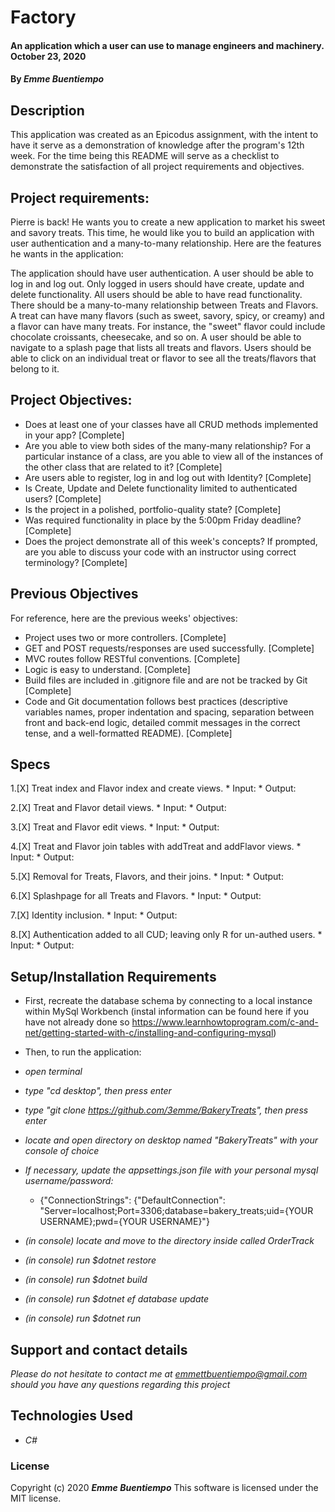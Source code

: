 # __Factory__

#### __An application which a user can use to manage engineers and machinery. October 23, 2020__

#### By _**Emme Buentiempo**_

## Description

This application was created as an Epicodus assignment, with the intent to have it serve as a demonstration of knowledge after the program's 12th week. For the time being this README will serve as a checklist to demonstrate the satisfaction of all project requirements and objectives. 

## Project requirements:

Pierre is back! He wants you to create a new application to market his sweet and savory treats. This time, he would like you to build an application with user authentication and a many-to-many relationship. Here are the features he wants in the application:

The application should have user authentication. A user should be able to log in and log out. Only logged in users should have create, update and delete functionality. All users should be able to have read functionality.
There should be a many-to-many relationship between Treats and Flavors. A treat can have many flavors (such as sweet, savory, spicy, or creamy) and a flavor can have many treats. For instance, the "sweet" flavor could include chocolate croissants, cheesecake, and so on.
A user should be able to navigate to a splash page that lists all treats and flavors. Users should be able to click on an individual treat or flavor to see all the treats/flavors that belong to it.

## Project Objectives:

  * Does at least one of your classes have all CRUD methods implemented in your app? [Complete]
  * Are you able to view both sides of the many-many relationship? For a particular instance of a class, are you able to view all of the instances of the other class that are related to it? [Complete]
  * Are users able to register, log in and log out with Identity? [Complete] 
  * Is Create, Update and Delete functionality limited to authenticated users? [Complete]
  * Is the project in a polished, portfolio-quality state? [Complete]
  * Was required functionality in place by the 5:00pm Friday deadline? [Complete]
  * Does the project demonstrate all of this week's concepts? If prompted, are you able to discuss your code with an instructor using correct terminology? [Complete]

## Previous Objectives

For reference, here are the previous weeks' objectives:
  * Project uses two or more controllers. [Complete]
  * GET and POST requests/responses are used successfully. [Complete]
  * MVC routes follow RESTful conventions. [Complete]
  * Logic is easy to understand. [Complete]
  * Build files are included in .gitignore file and are not be tracked by Git [Complete]
  * Code and Git documentation follows best practices (descriptive variables names, proper indentation and spacing, separation between front and back-end logic, detailed commit messages in the correct tense, and a well-formatted README). [Complete]

## Specs

  1.[X] Treat index and Flavor index and create views. 
    * Input:
    * Output:

  2.[X] Treat and Flavor detail views.
    * Input:
    * Output:

  3.[X] Treat and Flavor edit views.
    * Input:
    * Output:

  4.[X] Treat and Flavor join tables with addTreat and addFlavor views.
    * Input:
    * Output:

  5.[X] Removal for Treats, Flavors, and their joins.
    * Input:
    * Output:
  
  6.[X] Splashpage for all Treats and Flavors.
    * Input:
    * Output:

  7.[X] Identity inclusion.
    * Input:
    * Output:
  
  8.[X] Authentication added to all CUD; leaving only R for un-authed users.
    * Input:
    * Output:

## Setup/Installation Requirements

* First, recreate the database schema by connecting to a local instance within MySql Workbench (instal information can be found here if you have not already done so https://www.learnhowtoprogram.com/c-and-net/getting-started-with-c/installing-and-configuring-mysql)

* Then, to run the application:
* _open terminal_
* _type "cd desktop", then press enter_
* _type "git clone https://github.com/3emme/BakeryTreats", then press enter_
* _locate and open directory on desktop named "BakeryTreats" with your console of choice_
* _If necessary, update the appsettings.json file with your personal mysql username/password:_
  * {"ConnectionStrings": {"DefaultConnection": "Server=localhost;Port=3306;database=bakery_treats;uid={YOUR USERNAME};pwd={YOUR USERNAME}"}
* _(in console) locate and move to the directory inside called OrderTrack_
* _(in console) run $dotnet restore_
* _(in console) run $dotnet build_
* _(in console) run $dotnet ef database update_
* _(in console) run $dotnet run_

## Support and contact details

_Please do not hesitate to contact me at emmettbuentiempo@gmail.com should you have any questions regarding this project_

## Technologies Used

* _C#_

### License

Copyright (c) 2020 **_Emme Buentiempo_**
This software is licensed under the MIT license.